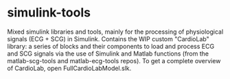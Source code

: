 # simulink-tools
Mixed simulink libraries and tools, mainly for the processing of physiological signals (ECG + SCG) in Simulink.
Contains the WIP custom "CardioLab" library: a series of blocks and their components to load and process ECG and SCG signals via the use of Simulink and Matlab functions (from the matlab-scg-tools and matlab-ecg-tools repos).
To get a complete overview of CardioLab, open FullCardioLabModel.slk.
